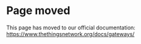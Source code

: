 # Page moved

This page has moved to our official documentation: https://www.thethingsnetwork.org/docs/gateways/
